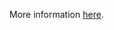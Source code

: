 More information [here](https://docs.paloaltonetworks.com/content/techdocs/en_US/prisma/prisma-cloud/prisma-cloud-code-security-policy-reference/aws-policies/aws-general-policies/bc-aws-general-110.html).

